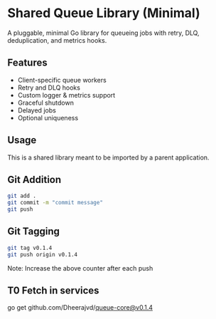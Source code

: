 # Shared Queue Library (Minimal)
A pluggable, minimal Go library for queueing jobs with retry, DLQ, deduplication, and metrics hooks.

## Features
- Client-specific queue workers
- Retry and DLQ hooks
- Custom logger & metrics support
- Graceful shutdown
- Delayed jobs
- Optional uniqueness

## Usage
This is a shared library meant to be imported by a parent application.

## Git Addition

```bash
git add .
git commit -m "commit message"
git push
```

## Git Tagging
```bash
git tag v0.1.4
git push origin v0.1.4
```

Note: Increase the above counter after each push

## T0 Fetch in services
go get github.com/Dheerajvd/queue-core@v0.1.4
